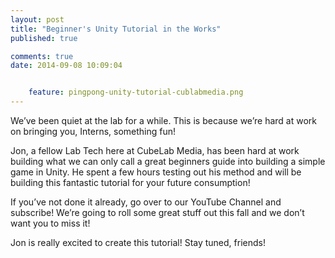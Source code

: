 ```yaml
---
layout: post
title: "Beginner's Unity Tutorial in the Works"
published: true

comments: true
date: 2014-09-08 10:09:04


    feature: pingpong-unity-tutorial-cublabmedia.png
---
```

We&#8217;ve been quiet at the lab for a while. This is because we&#8217;re hard at work on bringing you, Interns, something fun!

Jon, a fellow Lab Tech here at CubeLab Media, has been hard at work building what we can only call a great beginners guide into building a simple game in Unity. He spent a few hours testing out his method and will be building this fantastic tutorial for your future consumption!

If you&#8217;ve not done it already, go over to our YouTube Channel and subscribe! We&#8217;re going to roll some great stuff out this fall and we don&#8217;t want you to miss it!

Jon is really excited to create this tutorial! Stay tuned, friends!
